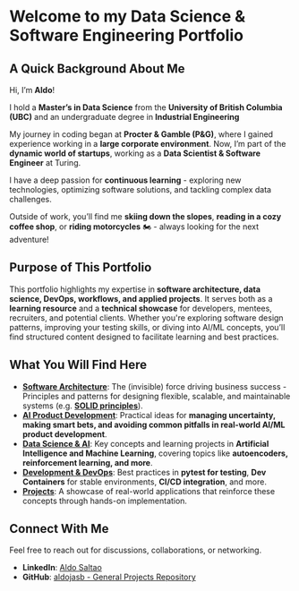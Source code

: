 # Welcome to my Data Science & Software Engineering Portfolio



## A Quick Background About Me

Hi, I’m **Aldo**! 

I hold a **Master’s in Data Science** from the **University of British Columbia (UBC)** and an undergraduate degree in **Industrial Engineering** 

My journey in coding began at **Procter & Gamble (P&G)**, where I gained experience working in a **large corporate environment**. Now, I’m part of the **dynamic world of startups**, working as a **Data Scientist & Software Engineer** at Turing.

I have a deep passion for **continuous learning** - exploring new technologies, optimizing software solutions, and tackling complex data challenges.  

Outside of work, you’ll find me **skiing down the slopes**,  **reading in a cozy coffee shop**, or **riding motorcycles** 🏍️ - always looking for the next adventure! 



## Purpose of This Portfolio

This portfolio highlights my expertise in **software architecture, data science, DevOps, workflows, and applied projects**. It serves both as a **learning resource** and a **technical showcase** for developers, mentees, recruiters, and potential clients. Whether you're exploring software design patterns, improving your testing skills, or diving into AI/ML concepts, you’ll find structured content designed to facilitate learning and best practices.



## What You Will Find Here

- **[Software Architecture](guides/software_architecture/overview)**: The (invisible) force driving business success - Principles and patterns for designing flexible, scalable, and maintainable systems (e.g. **[SOLID principles](guides/software_architecture/SOLID_principles)**). 
- **[AI Product Development](guides/ai_product_development/overview)**: Practical ideas for **managing uncertainty, making smart bets, and avoiding common pitfalls in real-world AI/ML product development**. 
- **[Data Science & AI](guides/data_science_and_ai/overview)**: Key concepts and learning projects in **Artificial Intelligence and Machine Learning**, covering topics like **autoencoders, reinforcement learning, and more**. 
- **[Development & DevOps](guides/development_and_devops/overview)**: Best practices in **pytest for testing**, **Dev Containers** for stable environments, **CI/CD integration**, and more. 
- **[Projects](guides/projects/overview)**: A showcase of real-world applications that reinforce these concepts through hands-on implementation.



## Connect With Me

Feel free to reach out for discussions, collaborations, or networking. 

- **LinkedIn**: [Aldo Saltao](https://www.linkedin.com/in/aldo-saltao/) 
- **GitHub**: [aldojasb - General Projects Repository](https://github.com/aldojasb/general_projects)